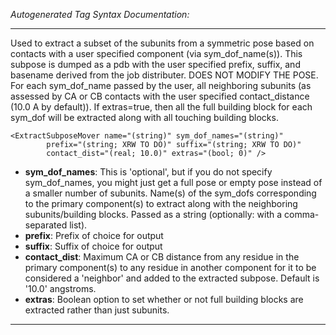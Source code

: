 _Autogenerated Tag Syntax Documentation:_

---
Used to extract a subset of the subunits from a symmetric pose based on contacts with a user specified component (via sym_dof_name(s)). This subpose is dumped as a pdb with the user specified prefix, suffix, and basename derived from the job distributer. DOES NOT MODIFY THE POSE. For each sym_dof_name passed by the user, all neighboring subunits (as assessed by CA or CB contacts with the user specified contact_distance (10.0 A by default)). If extras=true, then all the full building block for each sym_dof will be extracted along with all touching building blocks.

```
<ExtractSubposeMover name="(string)" sym_dof_names="(string)"
        prefix="(string; XRW TO DO)" suffix="(string; XRW TO DO)"
        contact_dist="(real; 10.0)" extras="(bool; 0)" />
```

-   **sym_dof_names**: This is 'optional', but if you do not specify sym_dof_names, you might just get a full pose or empty pose instead of a smaller number of subunits. Name(s) of the sym_dofs corresponding to the primary component(s) to extract along with the neighboring subunits/building blocks. Passed as a string (optionally: with a comma-separated list).
-   **prefix**: Prefix of choice for output
-   **suffix**: Suffix of choice for output
-   **contact_dist**: Maximum CA or CB distance from any residue in the primary component(s) to any residue in another component for it to be considered a 'neighbor' and added to the extracted subpose. Default is '10.0' angstroms.
-   **extras**: Boolean option to set whether or not full building blocks are extracted rather than just subunits.

---
